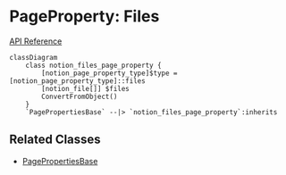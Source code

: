 # PageProperty: Files

[API Reference](https://developers.notion.com/reference/page-property-values#files)

```mermaid
classDiagram
    class notion_files_page_property {
        [notion_page_property_type]$type = [notion_page_property_type]::files
        [notion_file[]] $files
        ConvertFromObject()
    }
    `PagePropertiesBase` --|> `notion_files_page_property`:inherits
```

## Related Classes

- [PagePropertiesBase](./00_pp_base.md)
